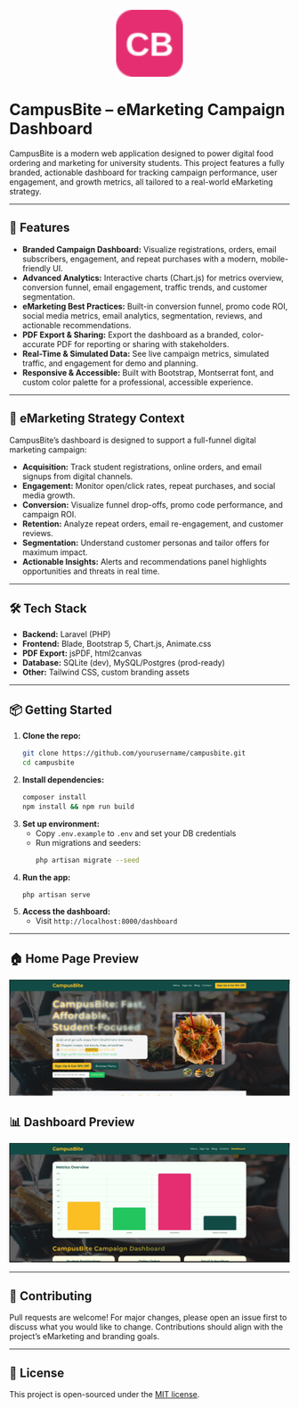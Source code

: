 
<p align="center">
  <img src="/public/favicon.png" width="120" alt="CampusBite Logo">
</p>

# CampusBite – eMarketing Campaign Dashboard

CampusBite is a modern web application designed to power digital food ordering and marketing for university students. This project features a fully branded, actionable dashboard for tracking campaign performance, user engagement, and growth metrics, all tailored to a real-world eMarketing strategy.

---

## 🚀 Features

- **Branded Campaign Dashboard:** Visualize registrations, orders, email subscribers, engagement, and repeat purchases with a modern, mobile-friendly UI.
- **Advanced Analytics:** Interactive charts (Chart.js) for metrics overview, conversion funnel, email engagement, traffic trends, and customer segmentation.
- **eMarketing Best Practices:** Built-in conversion funnel, promo code ROI, social media metrics, email analytics, segmentation, reviews, and actionable recommendations.
- **PDF Export & Sharing:** Export the dashboard as a branded, color-accurate PDF for reporting or sharing with stakeholders.
- **Real-Time & Simulated Data:** See live campaign metrics, simulated traffic, and engagement for demo and planning.
- **Responsive & Accessible:** Built with Bootstrap, Montserrat font, and custom color palette for a professional, accessible experience.

---

## 🎯 eMarketing Strategy Context

CampusBite’s dashboard is designed to support a full-funnel digital marketing campaign:

- **Acquisition:** Track student registrations, online orders, and email signups from digital channels.
- **Engagement:** Monitor open/click rates, repeat purchases, and social media growth.
- **Conversion:** Visualize funnel drop-offs, promo code performance, and campaign ROI.
- **Retention:** Analyze repeat orders, email re-engagement, and customer reviews.
- **Segmentation:** Understand customer personas and tailor offers for maximum impact.
- **Actionable Insights:** Alerts and recommendations panel highlights opportunities and threats in real time.

---

## 🛠️ Tech Stack

- **Backend:** Laravel (PHP)
- **Frontend:** Blade, Bootstrap 5, Chart.js, Animate.css
- **PDF Export:** jsPDF, html2canvas
- **Database:** SQLite (dev), MySQL/Postgres (prod-ready)
- **Other:** Tailwind CSS, custom branding assets

---

## 📦 Getting Started

1. **Clone the repo:**
   ```bash
   git clone https://github.com/yourusername/campusbite.git
   cd campusbite
   ```
2. **Install dependencies:**
   ```bash
   composer install
   npm install && npm run build
   ```
3. **Set up environment:**
   - Copy `.env.example` to `.env` and set your DB credentials
   - Run migrations and seeders:
     ```bash
     php artisan migrate --seed
     ```
4. **Run the app:**
   ```bash
   php artisan serve
   ```
5. **Access the dashboard:**
   - Visit `http://localhost:8000/dashboard`

---


## 🏠 Home Page Preview

![Home Page Screenshot](public/img/homepage.png)

## 📊 Dashboard Preview

![Dashboard Screenshot](public/img/dashboard-preview.png)

---

## 🤝 Contributing

Pull requests are welcome! For major changes, please open an issue first to discuss what you would like to change. Contributions should align with the project’s eMarketing and branding goals.

---

## 📄 License

This project is open-sourced under the [MIT license](https://opensource.org/licenses/MIT).
